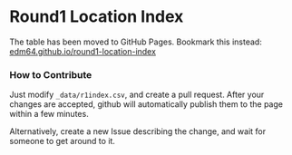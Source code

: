 # Round1 Location Index

The table has been moved to GitHub Pages. Bookmark this instead: [edm64.github.io/round1-location-index](https://edm64.github.io/round1-location-index)

### How to Contribute

Just modify `_data/r1index.csv`, and create a pull request. After your changes are accepted, github will automatically publish them to the page within a few minutes.

Alternatively, create a new Issue describing the change, and wait for someone to get around to it.

